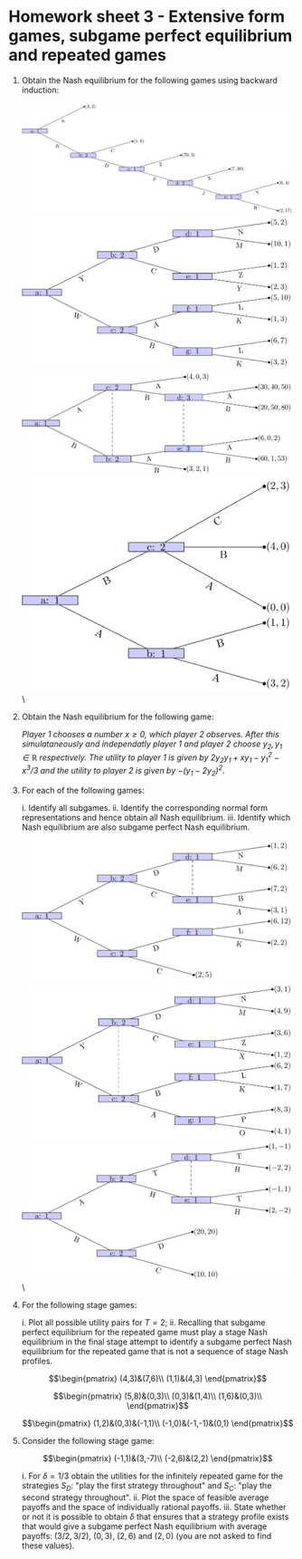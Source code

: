 # Homework sheet 3 - Extensive form games, subgame perfect equilibrium and repeated games

1. Obtain the Nash equilibrium for the following games using backward induction:

    ![](images/E03-img01.png)\
    ![](images/E03-img02.png)\
    ![](images/E03-img03.png)\
    ![](images/E03-img04.png)\

2. Obtain the Nash equilibrium for the following game:

    _Player 1 chooses a number $x\geq 0$, which player 2 observes. After this simulataneously and independatly player 1 and player 2 choose $y_2, y_1\in\mathbb{R}$ respectively. The utility to player 1 is given by $2y_2y_1+xy_1-y_1^2-x^3/3$ and the utility to player 2 is given by $-(y_1-2y_2)^2$._

3. For each of the following games:

    i. Identify all subgames.
    ii. Identify the corresponding normal form representations and hence obtain all Nash equilibrium.
    iii. Identify which Nash equilibrium are also subgame perfect Nash equilibrium.

    ![](images/E03-img05.png)\
    ![](images/E03-img06.png)\
    ![](images/E03-img07.png)\

4. For the following stage games:

    i. Plot all possible utility pairs for $T=2$;
    ii. Recalling that subgame perfect equilibrium for the repeated game must play a stage Nash equilibrium in the final stage attempt to identify a subgame perfect Nash equilibrium for the repeated game that is not a sequence of stage Nash profiles.

    $$\begin{pmatrix}
    (4,3)&(7,6)\\
    (1,1)&(4,3)
    \end{pmatrix}$$

    $$\begin{pmatrix}
    (5,8)&(0,3)\\
    (0,3)&(1,4)\\
    (1,6)&(0,3)\\
    \end{pmatrix}$$

    $$\begin{pmatrix}
    (1,2)&(0,3)&(-1,1)\\
    (-1,0)&(-1,-1)&(0,1)
    \end{pmatrix}$$

5. Consider the following stage game:

    $$\begin{pmatrix}
    (-1,1)&(3,-7)\\
    (-2,6)&(2,2)
    \end{pmatrix}$$

    i. For $\delta=1/3$ obtain the utilities for the infinitely repeated game for the strategies $S_D$: "play the first strategy throughout" and $S_C$: "play the second strategy throughout".
    ii. Plot the space of feasible average payoffs and the space of individually rational payoffs.
    iii. State whether or not it is possible to obtain $\delta$ that ensures that a strategy profile exists that would give a subgame perfect Nash equilibrium with average payoffs: $(3/2,3/2)$, $(0,3)$, $(2,6)$ and $(2,0)$ (you are not asked to find these values).
